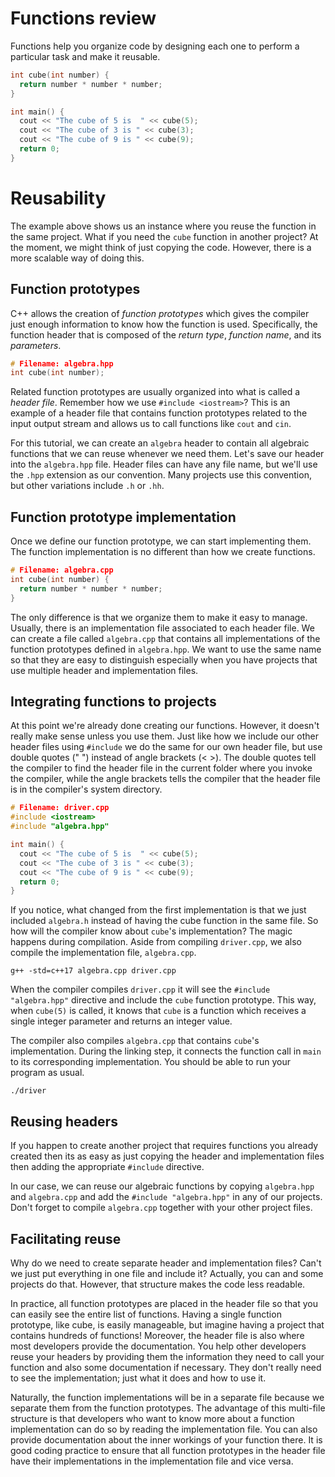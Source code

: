 # Functions review
Functions help you organize code by designing each one to perform a particular task and make it reusable.

```cpp
int cube(int number) {
  return number * number * number;
}

int main() {
  cout << "The cube of 5 is  " << cube(5);
  cout << "The cube of 3 is " << cube(3);
  cout << "The cube of 9 is " << cube(9);
  return 0;
}
```

# Reusability
The example above shows us an instance where you reuse the function in the same project. What if you need the `cube` function in another project? At the moment, we might think of just copying the code. However, there is a more scalable way of doing this.

## Function prototypes
C++ allows the creation of *function prototypes* which gives the compiler just enough information to know how the function is used. Specifically, the function header that is composed of the *return type*, *function name*, and its *parameters*.

```cpp
# Filename: algebra.hpp
int cube(int number);
```

Related function prototypes are usually organized into what is called a *header file*. Remember how we use `#include <iostream>`? This is an example of a header file that contains function prototypes related to the input output stream and allows us to call functions like `cout` and `cin`.

For this tutorial, we can create an `algebra` header to contain all algebraic functions that we can reuse whenever we need them. Let's save our header into the `algebra.hpp` file. Header files can have any file name, but we'll use the `.hpp` extension as our convention. Many projects use this convention, but other variations include `.h` or `.hh`.

## Function prototype implementation
Once we define our function prototype, we can start implementing them. The function implementation is no different than how we create functions.

```cpp
# Filename: algebra.cpp
int cube(int number) {
  return number * number * number;
}
```

The only difference is that we organize them to make it easy to manage. Usually, there is an implementation file associated to each header file. We can create a file called `algebra.cpp` that contains all implementations of the function prototypes defined in `algebra.hpp`. We want to use the same name so that they are easy to distinguish especially when you have projects that use multiple header and implementation files.

## Integrating functions to projects
At this point we're already done creating our functions. However, it doesn't really make sense unless you use them. Just like how we include our other header files using `#include` we do the same for our own header file, but use double quotes (" ") instead of angle brackets (< >). The double quotes tell the compiler to find the header file in the current folder where you invoke the compiler, while the angle brackets tells the compiler that the header file is in the compiler's system directory.

```cpp
# Filename: driver.cpp
#include <iostream>
#include "algebra.hpp"

int main() {
  cout << "The cube of 5 is  " << cube(5);
  cout << "The cube of 3 is " << cube(3);
  cout << "The cube of 9 is " << cube(9);
  return 0;
}
```

If you notice, what changed from the first implementation is that we just included `algebra.h` instead of having the cube function in the same file. So how will the compiler know about `cube`'s implementation? The magic happens during compilation. Aside from compiling `driver.cpp`, we also compile the implementation file, `algebra.cpp`.

```
g++ -std=c++17 algebra.cpp driver.cpp
```

When the compiler compiles `driver.cpp` it will see the `#include "algebra.hpp"` directive and include the `cube` function prototype. This way, when `cube(5)` is called, it knows that `cube` is a function which receives a single integer parameter and returns an integer value.

The compiler also compiles `algebra.cpp` that contains `cube`'s implementation. During the linking step, it connects the function call in `main` to its corresponding implementation. You should be able to run your program as usual.

```
./driver
```

## Reusing headers
If you happen to create another project that requires functions you already created then its as easy as just copying the header and implementation files then adding the appropriate `#include` directive.

In our case, we can reuse our algebraic functions by copying `algebra.hpp` and `algebra.cpp` and add the `#include "algebra.hpp"` in any of our projects. Don't forget to compile `algebra.cpp` together with your other project files.

## Facilitating reuse
Why do we need to create separate header and implementation files? Can't we just put everything in one file and include it? Actually, you can and some projects do that. However, that structure makes the code less readable.

In practice, all function prototypes are placed in the header file so that you can easily see the entire list of functions. Having a single function prototype, like cube, is easily manageable, but imagine having a project that contains hundreds of functions! Moreover, the header file is also where most developers provide the documentation. You help other developers reuse your headers by providing them the information they need to call your function and also some documentation if necessary. They don't really need to see the implementation; just what it does and how to use it.

Naturally, the function implementations will be in a separate file because we separate them from the function prototypes. The advantage of this multi-file structure is that developers who want to know more about a function implementation can do so by reading the implementation file. You can also provide documentation about the inner workings of your function there. It is good coding practice to ensure that all function prototypes in the header file have their implementations in the implementation file and vice versa.

